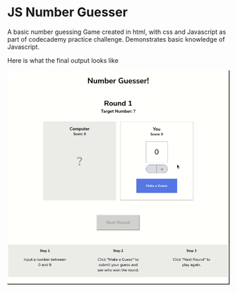 # JS Number Guesser

A basic number guessing Game created in html, with css and Javascript as part of codecademy practice challenge. Demonstrates basic knowledge of Javascript.

Here is what the final output looks like

![gif of number guessor](docs/output.gif)
